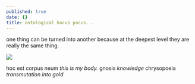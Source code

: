 ```yaml
---
published: true
date: {}
title: ontological hocus pocus...
---
```

one thing can be turned into another because at the deepest level they are really the same thing. 

![]({{site.baseurl}}/images/ceramics1.jpg)

hoc est corpus neum 
_this is my body._
gnosis
_knowledge_
chrysopoeia
_transmutation into gold_

